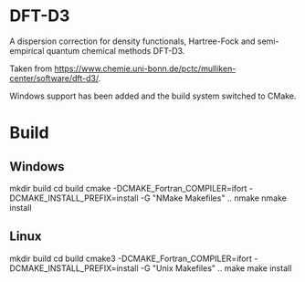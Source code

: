 # DFT-D3

A dispersion correction for density functionals, Hartree-Fock and semi-empirical quantum chemical methods DFT-D3.

Taken from https://www.chemie.uni-bonn.de/pctc/mulliken-center/software/dft-d3/.

Windows support has been added and the build system switched to CMake.

# Build

## Windows
mkdir build
cd build
cmake -DCMAKE_Fortran_COMPILER=ifort -DCMAKE_INSTALL_PREFIX=install -G "NMake Makefiles" ..
nmake
nmake install

## Linux
mkdir build
cd build
cmake3 -DCMAKE_Fortran_COMPILER=ifort -DCMAKE_INSTALL_PREFIX=install -G "Unix Makefiles" ..
make
make install
